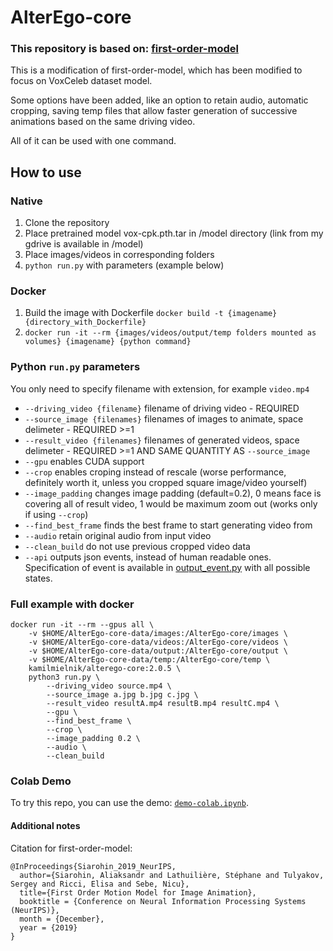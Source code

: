 # AlterEgo-core

### This repository is based on:  [first-order-model](https://github.com/AliaksandrSiarohin/first-order-model)

This is a modification of first-order-model, which has been modified to focus on VoxCeleb dataset model.

Some options have been added, like an option to retain audio, automatic cropping, saving temp files that allow faster generation of successive animations based on the same driving video. 

All of it can be used with one command.


## How to use

### Native

1. Clone the repository
1. Place pretrained model vox-cpk.pth.tar in /model directory (link from my gdrive is available in /model)
1. Place images/videos in corresponding folders
1. ```python run.py``` with parameters (example below)

### Docker

1. Build the image with Dockerfile ``` docker build -t {imagename} {directory_with_Dockerfile} ```
1. ``` docker run -it --rm {images/videos/output/temp folders mounted as volumes} {imagename} {python command} ```

### Python ```run.py``` parameters

You only need to specify filename with extension, for example ``` video.mp4 ```

* ``` --driving_video {filename} ``` filename of driving video - REQUIRED
* ``` --source_image {filenames} ``` filenames of images to animate, space delimeter - REQUIRED >=1
* ``` --result_video {filenames} ``` filenames of generated videos, space delimeter - REQUIRED >=1 AND SAME QUANTITY AS ``` --source_image ```
* ``` --gpu ``` enables CUDA support
* ``` --crop ``` enables croping instead of rescale (worse performance, definitely worth it, unless you cropped square image/video yourself)
* ``` --image_padding ``` changes image padding (default=0.2), 0 means face is covering all of result video, 1 would be maximum zoom out (works only if using ``` --crop ```)
* ``` --find_best_frame ``` finds the best frame to start generating video from
* ``` --audio ``` retain original audio from input video
* ``` --clean_build ``` do not use previous cropped video data
* ``` --api ``` outputs json events, instead of human readable ones. Specification of event is available in [output_event.py](output_event.py) with all possible states.

### Full example with docker

```
docker run -it --rm --gpus all \
    -v $HOME/AlterEgo-core-data/images:/AlterEgo-core/images \
    -v $HOME/AlterEgo-core-data/videos:/AlterEgo-core/videos \
    -v $HOME/AlterEgo-core-data/output:/AlterEgo-core/output \
    -v $HOME/AlterEgo-core-data/temp:/AlterEgo-core/temp \
    kamilmielnik/alterego-core:2.0.5 \
    python3 run.py \
        --driving_video source.mp4 \
        --source_image a.jpg b.jpg c.jpg \
        --result_video resultA.mp4 resultB.mp4 resultC.mp4 \
        --gpu \
        --find_best_frame \
        --crop \
        --image_padding 0.2 \
        --audio \
        --clean_build
```

### Colab Demo 
To try this repo, you can use the demo: [```demo-colab.ipynb```](https://colab.research.google.com/github/KMielnik/AlterEgo-core/blob/master/demo-colab.ipynb).


#### Additional notes

Citation for first-order-model:

```
@InProceedings{Siarohin_2019_NeurIPS,
  author={Siarohin, Aliaksandr and Lathuilière, Stéphane and Tulyakov, Sergey and Ricci, Elisa and Sebe, Nicu},
  title={First Order Motion Model for Image Animation},
  booktitle = {Conference on Neural Information Processing Systems (NeurIPS)},
  month = {December},
  year = {2019}
}
```